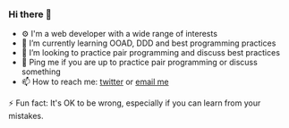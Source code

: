 ### Hi there 👋

<ul dir="auto">
<li> ⚙ I'm a web developer with a wide range of interests</li>
<li> 🌱 I’m currently learning OOAD, DDD and best programming practices</li>
<li> 👯 I’m looking to practice pair programming and discuss best practices</li>
<li> 💬 Ping me if you are up to practice pair programming or discuss something</li>
<li> 📫 How to reach me: <a href="https://twitter.com/SergeKudashev/">twitter</a> or <a href="mailto:kudashevs@gmail.com">email me</a></li>
</ul>
<p>
⚡ Fun fact: It's OK to be wrong, especially if you can learn from your mistakes.
</p>
